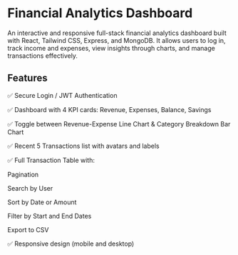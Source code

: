 # Financial Analytics Dashboard
An interactive and responsive full-stack financial analytics dashboard built with React, Tailwind CSS, Express, and MongoDB.
It allows users to log in, track income and expenses, view insights through charts, and manage transactions effectively.

## Features
✅ Secure Login / JWT Authentication

✅ Dashboard with 4 KPI cards: Revenue, Expenses, Balance, Savings

✅ Toggle between Revenue-Expense Line Chart & Category Breakdown Bar Chart

✅ Recent 5 Transactions list with avatars and labels

✅ Full Transaction Table with:

Pagination

Search by User

Sort by Date or Amount

Filter by Start and End Dates

Export to CSV

✅ Responsive design (mobile and desktop)

